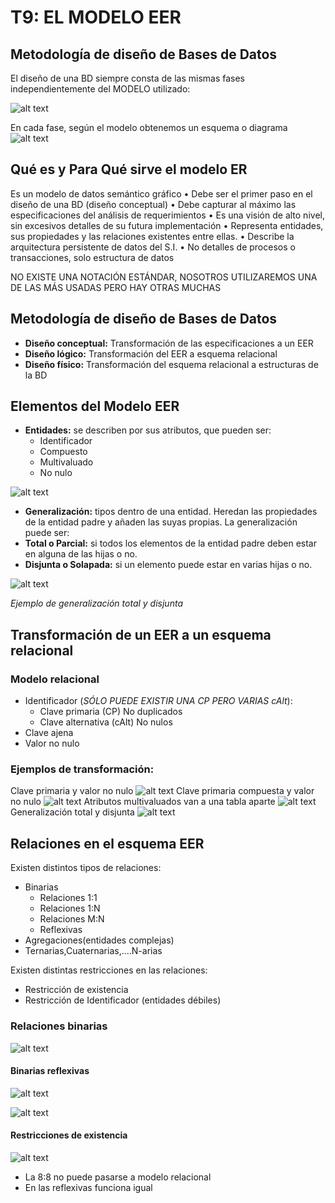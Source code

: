 # T9: EL MODELO EER

## Metodología de diseño de Bases de Datos
El diseño de una BD siempre consta de las mismas fases
independientemente del MODELO utilizado:

![alt text](image-2.png)

En cada fase, según el modelo obtenemos un esquema o
diagrama
![alt text](image-3.png)

## Qué es y Para Qué sirve el modelo ER

Es un modelo de datos semántico gráfico
• Debe ser el primer paso en el diseño de una BD (diseño conceptual)
• Debe capturar al máximo las especificaciones del análisis de
requerimientos
• Es una visión de alto nivel, sin excesivos detalles de su futura
implementación
• Representa entidades, sus propiedades y las relaciones
existentes entre ellas.
• Describe la arquitectura persistente de datos del S.I.
• No detalles de procesos o transacciones, solo estructura de datos

NO EXISTE UNA NOTACIÓN ESTÁNDAR, NOSOTROS UTILIZAREMOS UNA DE LAS MÁS USADAS PERO
HAY OTRAS MUCHAS

## Metodología de diseño de Bases de Datos
- **Diseño conceptual:** Transformación de las
especificaciones a un EER
- **Diseño lógico:** Transformación del EER a esquema relacional
- **Diseño físico:** Transformación del esquema relacional a estructuras de la BD

## Elementos del Modelo EER

- **Entidades:** se describen por sus atributos, que pueden ser:
  - Identificador
  - Compuesto
  - Multivaluado
  - No nulo
  
![alt text](image-4.png)

- **Generalización:** tipos dentro de una entidad. Heredan las propiedades de la entidad padre y añaden las suyas propias.
La generalización puede ser:
- **Total o Parcial:** si todos los elementos de la entidad padre deben estar en alguna de las hijas o no.
- **Disjunta o Solapada:** si un elemento puede estar en varias hijas o no.

![alt text](image-5.png)

*Ejemplo de generalización total y disjunta*

## Transformación de un EER a un esquema relacional

### Modelo relacional
- Identificador (*SÓLO PUEDE EXISTIR UNA CP PERO VARIAS cAlt*):
  - Clave primaria (CP) No duplicados
  - Clave alternativa (cAlt) No nulos
- Clave ajena
- Valor no nulo
### Ejemplos de transformación:
Clave primaria y valor no nulo
![alt text](image-6.png)
Clave primaria compuesta y valor no nulo
![alt text](image-7.png)
Atributos multivaluados van a una tabla aparte
![alt text](image-8.png)
Generalización total y disjunta
![alt text](image-9.png)

## Relaciones en el esquema EER

Existen distintos tipos de relaciones:
- Binarias
  - Relaciones 1:1
  - Relaciones 1:N
  - Relaciones M:N
  - Reflexivas
- Agregaciones(entidades complejas)
- Ternarias,Cuaternarias,....N-arias
  
Existen distintas restricciones en las relaciones:
- Restricción de existencia
- Restricción de Identificador (entidades débiles)

### Relaciones binarias

![alt text](image-12.png)

#### Binarias reflexivas
![alt text](image-13.png)

![alt text](image-14.png)

#### Restricciones de existencia
![alt text](image-15.png)
- La 8:8 no puede pasarse a modelo relacional
- En las reflexivas funciona igual
